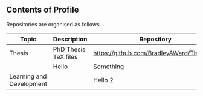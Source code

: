 ## Contents of Profile

Repositories are organised as follows

|Topic|Description|Repository|
|--|--|--|
|Thesis|PhD Thesis TeX files|https://github.com/BradleyAWard/Thesis.git|
||Hello|Something|
|Learning and Development||Hello 2|
